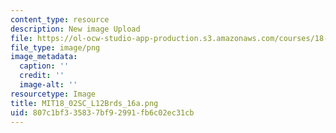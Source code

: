 ```yaml
---
content_type: resource
description: New image Upload
file: https://ol-ocw-studio-app-production.s3.amazonaws.com/courses/18-02sc-multivariable-calculus-fall-2010/807c1bf335837bf92991fb6c02ec31cb_MIT18_02SC_L12Brds_16a.png
file_type: image/png
image_metadata:
  caption: ''
  credit: ''
  image-alt: ''
resourcetype: Image
title: MIT18_02SC_L12Brds_16a.png
uid: 807c1bf3-3583-7bf9-2991-fb6c02ec31cb
---
```

